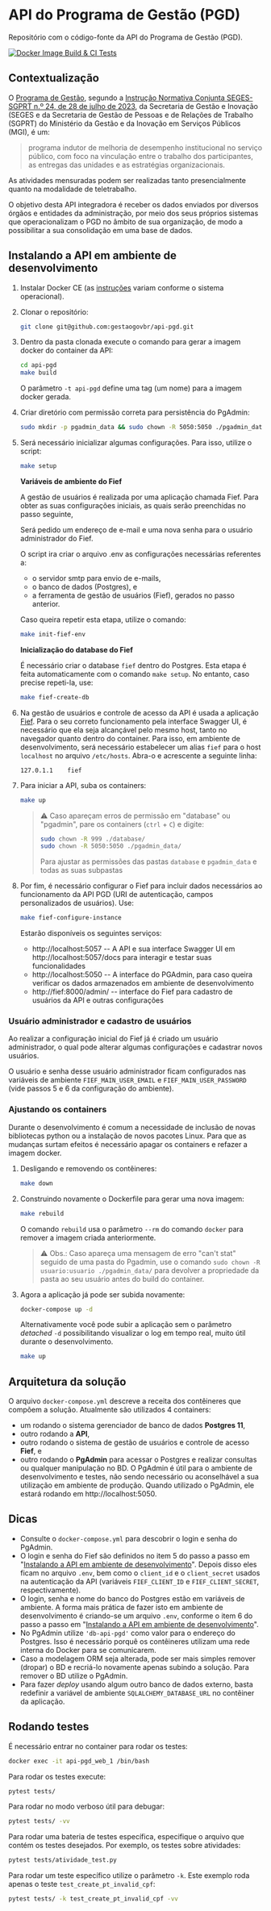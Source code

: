 # API do Programa de Gestão (PGD)

Repositório com o código-fonte da API do Programa de Gestão (PGD).

[![Docker Image Build & CI Tests](https://github.com/gestaogovbr/api-pgd/actions/workflows/docker-image.yml/badge.svg)](https://github.com/gestaogovbr/api-pgd/actions/workflows/docker-image.yml)

## Contextualização

O
[Programa de Gestão](https://www.gov.br/servidor/pt-br/assuntos/programa-de-gestao),
segundo a
[Instrução Normativa Conjunta SEGES-SGPRT n.º 24, de 28 de julho de 2023](https://www.in.gov.br/en/web/dou/-/instrucao-normativa-conjunta-seges-sgprt-/mgi-n-24-de-28-de-julho-de-2023-499593248),
da Secretaria de Gestão e Inovação (SEGES e da Secretaria de Gestão de
Pessoas e de Relações de Trabalho (SGPRT) do Ministério da Gestão e da
Inovação em Serviços Públicos (MGI), é um:

> programa indutor de melhoria de desempenho institucional no serviço
> público, com foco na vinculação entre o trabalho dos participantes, as
> entregas das unidades e as estratégias organizacionais.

As atividades mensuradas podem ser realizadas tanto presencialmente
quanto na modalidade de teletrabalho.

O objetivo desta API integradora é receber os dados enviados por diversos
órgãos e entidades da administração, por meio dos seus próprios sistemas
que operacionalizam o PGD no âmbito de sua organização, de modo a
possibilitar a sua consolidação em uma base de dados.

## Instalando a API em ambiente de desenvolvimento

1. Instalar Docker CE (as [instruções](https://docs.docker.com/get-docker/)
   variam conforme o sistema operacional).

2. Clonar o repositório:

    ```bash
    git clone git@github.com:gestaogovbr/api-pgd.git
    ```

3. Dentro da pasta clonada execute o comando para gerar a imagem docker
   do container da API:

    ```bash
    cd api-pgd
    make build
    ```

    O parâmetro `-t api-pgd` define uma tag (um nome) para a imagem docker
    gerada.

4. Criar diretório com permissão correta para persistência do PgAdmin:

   ```bash
   sudo mkdir -p pgadmin_data && sudo chown -R 5050:5050 ./pgadmin_data/
   ```

5. Será necessário inicializar algumas configurações. Para isso,
   utilize o script:

   ```bash
   make setup
   ```

   **Variáveis de ambiente do Fief**

   A gestão de usuários é realizada por uma aplicação chamada Fief. Para
   obter as suas configurações iniciais, as quais serão preenchidas no
   passo seguinte, 

   Será pedido um endereço de e-mail e uma nova senha para o usuário
   administrador do Fief.

   O script ira criar o arquivo .env as configurações necessárias referentes a:
   
   * o servidor smtp para envio de e-mails,
   * o banco de dados (Postgres), e
   * a ferramenta de gestão de usuários (Fief), gerados no passo anterior.

   Caso queira repetir esta etapa, utilize o comando:

   ```bash
   make init-fief-env
   ```

   **Inicialização do database do Fief**

   É necessário criar o database `fief` dentro do Postgres. Esta etapa
   é feita automaticamente com o comando `make setup`. No entanto, caso
   precise repeti-la, use:

   ```bash
   make fief-create-db
   ```

6. Na gestão de usuários e controle de acesso da API é usada a aplicação
   [Fief](https://www.fief.dev/). Para o seu correto funcionamento pela
   interface Swagger UI, é necessário que ela seja alcançável pelo mesmo
   host, tanto no navegador quanto dentro do container. Para isso, em
   ambiente de desenvolvimento, será necessário estabelecer um alias
   `fief` para o host `localhost` no arquivo `/etc/hosts`. Abra-o e
   acrescente a seguinte linha:

   ```
   127.0.1.1	fief
   ```

7. Para iniciar a API, suba os containers:

   ```bash
   make up
   ```

   > ⚠️ Caso apareçam erros de permissão em "database" ou "pgadmin", pare
   > os containers (`ctrl` + `C`) e digite:
   >
   > ```bash
   > sudo chown -R 999 ./database/
   > sudo chown -R 5050:5050 ./pgadmin_data/
   > ```
   >
   > Para ajustar as permissões das pastas `database` e `pgadmin_data` e
   > todas as suas subpastas

8. Por fim, é necessário configurar o Fief para incluir dados necessários
   ao funcionamento da API PGD (URI de autenticação, campos personalizados
   de usuários). Use:

   ```bash
   make fief-configure-instance
   ```

   Estarão disponíveis os seguintes serviços:

   * http://localhost:5057 -- A API e sua interface Swagger UI em
     http://localhost:5057/docs para interagir e testar suas funcionalidades
   * http://localhost:5050 -- A interface do PGAdmin, para caso queira
     verificar os dados armazenados em ambiente de desenvolvimento
   * http://fief:8000/admin/ -- interface do Fief para cadastro de
     usuários da API e outras configurações



### Usuário administrador e cadastro de usuários

Ao realizar a configuração inicial do Fief já é criado um usuário
administrador, o qual pode alterar algumas configurações e cadastrar
novos usuários.

O usuário e senha desse usuário administrador ficam configurados nas
variáveis de ambiente `FIEF_MAIN_USER_EMAIL` e `FIEF_MAIN_USER_PASSWORD`
(vide passos 5 e 6 da configuração do ambiente).

### Ajustando os containers

Durante o desenvolvimento é comum a necessidade de inclusão de novas
bibliotecas python ou a instalação de novos pacotes Linux. Para que as
mudanças surtam efeitos é necessário apagar os containers e refazer a
imagem docker.

1. Desligando e removendo os contêineres:

    ```bash
    make down
    ```

2. Construindo novamente o Dockerfile para gerar uma nova imagem:

    ```bash
    make rebuild
    ```

    O comando `rebuild` usa o parâmetro `--rm` do comando `docker` para
    remover a imagem criada anteriormente.

    > ⚠️ Obs.: Caso apareça uma mensagem de erro "can't stat" seguido de
    > uma pasta do Pgadmin, use o comando
    > `sudo chown -R usuario:usuario ./pgadmin_data/` para devolver a
    > propriedade da pasta ao seu usuário antes do build do container.

3. Agora a aplicação já pode ser subida novamente:

    ```bash
    docker-compose up -d
    ```

    Alternativamente você pode subir a aplicação sem o parâmetro _detached_
    `-d` possibilitando visualizar o log em tempo real, muito útil durante o
    desenvolvimento.

    ```bash
    make up
    ```

## Arquitetura da solução

O arquivo `docker-compose.yml` descreve a receita dos contêineres que
compõem a solução. Atualmente são utilizados 4 containers:

* um rodando o sistema gerenciador de banco de dados **Postgres 11**,
* outro rodando a **API**,
* outro rodando o sistema de gestão de usuários e controle de acesso
  **Fief**, e
* outro rodando o **PgAdmin** para acessar o Postgres e realizar
  consultas ou qualquer manipulação no BD. O PgAdmin é útil para o
  ambiente de desenvolvimento e testes, não sendo necessário ou
  aconselhável a sua utilização em ambiente de produção. Quando utilizado
  o PgAdmin, ele estará rodando em http://localhost:5050.


## Dicas

* Consulte o `docker-compose.yml` para descobrir o login e senha do
  PgAdmin.
* O login e senha do Fief são definidos no item 5 do
  passo a passo em
  "[Instalando a API em ambiente de desenvolvimento](#instalando-a-api-em-ambiente-de-desenvolvimento)".
  Depois disso eles ficam no arquivo `.env`, bem como o `client_id` e
  o `client_secret` usados na autenticação da API (variáveis
  `FIEF_CLIENT_ID` e `FIEF_CLIENT_SECRET`, respectivamente).
* O login, senha e nome do banco do Postgres estão em variáveis de
  ambiente. A forma mais prática de fazer isto em ambiente de
  desenvolvimento é criando-se um arquivo `.env`, conforme o item 6 do
  passo a passo em
  "[Instalando a API em ambiente de desenvolvimento](#instalando-a-api-em-ambiente-de-desenvolvimento)".
* No PgAdmin utilize `'db-api-pgd'` como valor para o endereço do
  Postgres. Isso é necessário porquê os contêineres utilizam uma rede
  interna do Docker para se comunicarem.
* Caso a modelagem ORM seja alterada, pode ser mais simples remover
  (dropar) o BD e recriá-lo novamente apenas subindo a solução. Para
  remover o BD utilize o PgAdmin.
* Para fazer *deploy* usando algum outro banco de dados externo, basta
  redefinir a variável de ambiente `SQLALCHEMY_DATABASE_URL` no
  contêiner da aplicação.

## Rodando testes
É necessário entrar no container para rodar os testes:

```bash
docker exec -it api-pgd_web_1 /bin/bash
```

Para rodar os testes execute:

```bash
pytest tests/
```

Para rodar no modo verboso útil para debugar:

```bash
pytest tests/ -vv
```

Para rodar uma bateria de testes específica, especifique o arquivo que
contém os testes desejados. Por exemplo, os testes sobre atividades:

```bash
pytest tests/atividade_test.py
```

Para rodar um teste específico utilize o parâmetro `-k`. Este exemplo
roda apenas o teste `test_create_pt_invalid_cpf`:

```bash
pytest tests/ -k test_create_pt_invalid_cpf -vv
```
